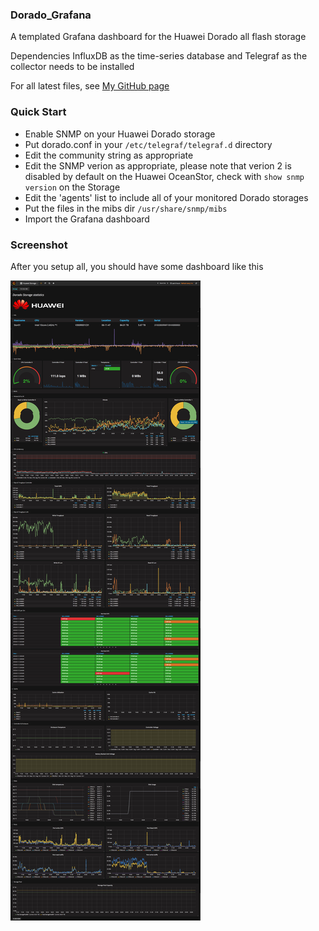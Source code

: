 ### Dorado_Grafana
A templated Grafana dashboard for the Huawei Dorado all flash storage

Dependencies InfluxDB as the time-series database and Telegraf as the collector needs to be installed

For all latest files, see [My GitHub page](https://github.com/dkruyt/OceanStor_Grafana)

### Quick Start

* Enable SNMP on your Huawei Dorado storage
* Put dorado.conf in your `/etc/telegraf/telegraf.d` directory
* Edit the community string as appropriate
* Edit the SNMP verion as appropriate, please note that verion 2 is disabled by default on the Huawei OceanStor, check with `show snmp version` on the Storage
* Edit the 'agents' list to include all of your monitored Dorado storages
* Put the files in the mibs dir `/usr/share/snmp/mibs`
* Import the Grafana dashboard

### Screenshot

After you setup all, you should have some dashboard like this

![Grafana screenshot Dorado](https://github.com/dkruyt/Dorado_Grafana/blob/master/Huawei_Dorado_Storage.jpg?raw=true)
